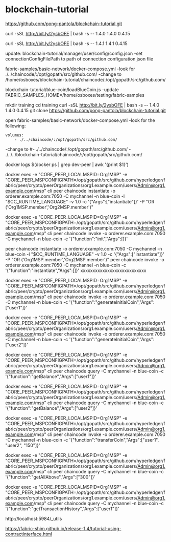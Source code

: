 # blockchain-tutorial

https://github.com/pong-pantola/blockchain-tutorial.git

curl -sSL http://bit.ly/2ysbOFE | bash -s -- 1.4.0 1.4.0 0.4.15

curl -sSL http://bit.ly/2ysbOFE | bash -s -- 1.4.1 1.4.1 0.4.15

update:
blockchain-tutorial/manager/user/config/config.json
  -set connectionConfigFilePath to path of connection configuration json flie
  
fabric-samples/basic-network/docker-compose.yml
  -look for   ./../chaincode/:/opt/gopath/src/github.com/
  -change to  /home/osboxes/blockchain-tutorial/chaincode/:/opt/gopath/src/github.com/
  
blockchain-tutorial/blue-coin/loadBlueCoin.js
  -update FABRIC_SAMPLES_HOME=/home/osboxes/testing/fabric-samples



mkdir training
cd training
curl -sSL http://bit.ly/2ysbOFE | bash -s -- 1.4.0 1.4.0 0.4.15
git clone https://github.com/pong-pantola/blockchain-tutorial.git

open fabric-samples/basic-network/docker-compose.yml
  -look for the following:

    volumes:
        - ./../chaincode/:/opt/gopath/src/github.com/

  -change to
        #- ./../chaincode/:/opt/gopath/src/github.com/
        - ./../../blockchain-tutorial/chaincode/:/opt/gopath/src/github.com/


docker logs $(docker ps | grep dev-peer | awk '{print $1}')



docker exec -e "CORE_PEER_LOCALMSPID=Org1MSP" -e "CORE_PEER_MSPCONFIGPATH=/opt/gopath/src/github.com/hyperledger/fabric/peer/crypto/peerOrganizations/org1.example.com/users/Admin@org1.example.com/msp" cli peer chaincode instantiate -o orderer.example.com:7050 -C mychannel -n blue-coin -l "$CC_RUNTIME_LANGUAGE" -v 1.0 -c '{"Args":["instantiate"]}' -P "OR ('Org1MSP.member','Org2MSP.member')"

docker exec -e "CORE_PEER_LOCALMSPID=Org1MSP" -e "CORE_PEER_MSPCONFIGPATH=/opt/gopath/src/github.com/hyperledger/fabric/peer/crypto/peerOrganizations/org1.example.com/users/Admin@org1.example.com/msp" cli peer chaincode invoke -o orderer.example.com:7050 -C mychannel -n blue-coin -c '{"function":"init","Args":[]}'

peer chaincode instantiate -o orderer.example.com:7050 -C mychannel -n blue-coin -l "$CC_RUNTIME_LANGUAGE" -v 1.0 -c '{"Args":["instantiate"]}' -P "OR ('Org1MSP.member','Org2MSP.member')"
peer chaincode invoke -o orderer.example.com:7050 -C mychannel -n blue-coin -c '{"function":"instantiate","Args":[]}'
xxxxxxxxxxxxxxxxxxxxxxxxxxx

docker exec -e "CORE_PEER_LOCALMSPID=Org1MSP" -e "CORE_PEER_MSPCONFIGPATH=/opt/gopath/src/github.com/hyperledger/fabric/peer/crypto/peerOrganizations/org1.example.com/users/Admin@org1.example.com/msp" cli peer chaincode invoke -o orderer.example.com:7050 -C mychannel -n blue-coin -c '{"function":"generateInitialCoin","Args":["user1"]}'


docker exec -e "CORE_PEER_LOCALMSPID=Org1MSP" -e "CORE_PEER_MSPCONFIGPATH=/opt/gopath/src/github.com/hyperledger/fabric/peer/crypto/peerOrganizations/org1.example.com/users/Admin@org1.example.com/msp" cli peer chaincode invoke -o orderer.example.com:7050 -C mychannel -n blue-coin -c '{"function":"generateInitialCoin","Args":["user2"]}'

docker exec -e "CORE_PEER_LOCALMSPID=Org1MSP" -e "CORE_PEER_MSPCONFIGPATH=/opt/gopath/src/github.com/hyperledger/fabric/peer/crypto/peerOrganizations/org1.example.com/users/Admin@org1.example.com/msp" cli peer chaincode query -C mychannel -n blue-coin -c '{"function":"getBalance","Args":["user1"]}'

docker exec -e "CORE_PEER_LOCALMSPID=Org1MSP" -e "CORE_PEER_MSPCONFIGPATH=/opt/gopath/src/github.com/hyperledger/fabric/peer/crypto/peerOrganizations/org1.example.com/users/Admin@org1.example.com/msp" cli peer chaincode query -C mychannel -n blue-coin -c '{"function":"getBalance","Args":["user2"]}'


docker exec -e "CORE_PEER_LOCALMSPID=Org1MSP" -e "CORE_PEER_MSPCONFIGPATH=/opt/gopath/src/github.com/hyperledger/fabric/peer/crypto/peerOrganizations/org1.example.com/users/Admin@org1.example.com/msp" cli peer chaincode invoke -o orderer.example.com:7050 -C mychannel -n blue-coin -c '{"function":"transferCoin","Args":["user1", "user2", "150"]}'


docker exec -e "CORE_PEER_LOCALMSPID=Org1MSP" -e "CORE_PEER_MSPCONFIGPATH=/opt/gopath/src/github.com/hyperledger/fabric/peer/crypto/peerOrganizations/org1.example.com/users/Admin@org1.example.com/msp" cli peer chaincode query -C mychannel -n blue-coin -c '{"function":"getAllAbove","Args":["300"]}'

docker exec -e "CORE_PEER_LOCALMSPID=Org1MSP" -e "CORE_PEER_MSPCONFIGPATH=/opt/gopath/src/github.com/hyperledger/fabric/peer/crypto/peerOrganizations/org1.example.com/users/Admin@org1.example.com/msp" cli peer chaincode query -C mychannel -n blue-coin -c '{"function":"getTransactionHistory","Args":["user1"]}'


http://localhost:5984/_utils

https://fabric-shim.github.io/release-1.4/tutorial-using-contractinterface.html

